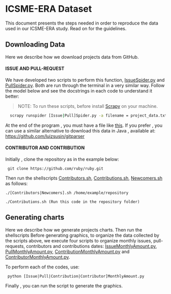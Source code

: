 # ICSME-ERA Dataset
This document presents the steps needed in order to reproduce the data used in our ICSME-ERA study. Read on for the guidelines.

## Downloading Data
Here we describe how we download projects data from GitHub.
#### ISSUE AND PULL-REQUEST 
We have developed two scripts to perform this function, [IssueSpider.py](https://github.com/fronchetti/ICSME-ERA-Dataset/blob/master/IssueSpider.py) and [PullSpider.py](https://github.com/fronchetti/ICSME-ERA-Dataset/blob/master/PullSpider.py). Both are run through the terminal in a very similar way. Follow the model below and see the docstrings in each code to understand it better:

> NOTE: To run these scripts, before install [Scrapy](http://doc.scrapy.org/en/latest/intro/install.html) on your machine.

```bash
  scrapy runspider [Issue|Pull]Spider.py -a filename = project_data.txt -a url = https://github.com/ruby/ruby/ -a firstpage = 1 -a lastpage = 10
```
At the end of the program , you must have a file like [this](https://github.com/fronchetti/ICSME-ERA-Dataset/blob/master/issue_file_example.txt). If you prefer , you can use a similar alternative to download this data in Java , available at:
https://github.com/luizsusin/gitparser

#### CONTRIBUTOR AND CONTRIBUTION
Initially , clone the repository as in the example below:

``` git clone https://github.com/ruby/ruby.git```

Then run the shellscripts [Contributors.sh](https://github.com/fronchetti/ICSME-ERA-Dataset/blob/master/Contributors.sh), [Contributions.sh](https://github.com/fronchetti/ICSME-ERA-Dataset/blob/master/Contributions.sh), [Newcomers.sh](https://github.com/fronchetti/ICSME-ERA-Dataset/blob/master/Newcomers.sh) as follows:

``` ./[Contributors|Newcomers].sh /home/example/repository ```

``` ./Contributions.sh (Run this code in the repository folder) ```

## Generating charts
Here we describe how we generate projects charts.
Then run the shellscripts
Before generating graphics, to organize the data collected by the scripts above, we execute four scripts to organize monthly issues, pull-requests, contributors and contributions dates: [IssueMonthlyAmount.py](https://github.com/fronchetti/ICSME-ERA-Dataset/blob/master/IssueMonthlyAmount.py), [PullMonthlyAmount.py](https://github.com/fronchetti/ICSME-ERA-Dataset/blob/master/PullMonthlyAmount.py),
[ContributionMonthlyAmount.py](https://github.com/fronchetti/ICSME-ERA-Dataset/blob/master/ContributionMonthlyAmount.py) and [ContributorMonthlyAmount.py](https://github.com/fronchetti/ICSME-ERA-Dataset/blob/master/ContributorMonthlyAmount.py).

To perform each of the codes, use:

` python [Issue|Pull|Contribution|Contributor]MonthlyAmount.py`

Finally , you can run the script to generate the graphics.




